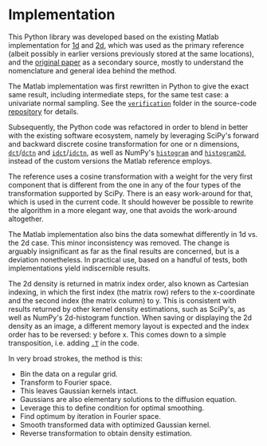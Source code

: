 ﻿# Implementation

This Python library was developed based on the existing Matlab
implementation for [1d][kde1d] and [2d][kde2d], which was used as the
primary reference (albeit possibly in earlier versions previously
stored at the same locations), and the [original paper][paper] as a
secondary source, mostly to understand the nomenclature and general
idea behind the method.

The Matlab implementation was first rewritten in Python to give the
exact same result, including intermediate steps, for the same test
case: a univariate normal sampling. See the [`verification`][verif]
folder in the source-code [repository][repo] for details.

Subsequently, the Python code was refactored in order to blend in
better with the existing software ecosystem, namely by leveraging
SciPy's forward and backward discrete cosine transformation for one
or n dimensions, [`dct`](#scipy.fft.dct)/[`dctn`](#scipy.fft.dctn)
and [`idct`](#scipy.fft.idct)/[`idctn`](#scipy.fft.idctn),
as well as NumPy's [`histogram`](#numpy.histogram) and
[`histogram2d`](#numpy.histogram2d), instead of the custom versions
the Matlab reference employs.

The reference uses a cosine transformation with a weight for the very
first component that is different from the one in any of the four types
of the transformation supported by SciPy. There is an easy work-around
for that, which is used in the current code. It should however be
possible to rewrite the algorithm in a more elegant way, one that avoids
the work-around altogether.

The Matlab implementation also bins the data somewhat differently in
1d vs. the 2d case. This minor inconsistency was removed. The change
is arguably insignificant as far as the final results are concerned,
but is a deviation nonetheless. In practical use, based on a handful
of tests, both implementations yield indiscernible results.

The 2d density is returned in matrix index order, also known as
Cartesian indexing, in which the first index (the matrix row) refers
to the x-coordinate and the second index (the matrix column) to y.
This is consistent with results returned by other kernel density
estimations, such as SciPy's, as well as NumPy's 2d-histogram function.
When saving or displaying the 2d density as an image, a different
memory layout is expected and the index order has to be reversed: y
before x. This comes down to a simple transposition, i.e. adding
[`.T`](#numpy.ndarray.T) in the code.

In very broad strokes, the method is this:
* Bin the data on a regular grid.
* Transform to Fourier space.
* This leaves Gaussian kernels intact.
* Gaussians are also elementary solutions to the diffusion equation.
* Leverage this to define condition for optimal smoothing.
* Find optimum by iteration in Fourier space.
* Smooth transformed data with optimized Gaussian kernel.
* Reverse transformation to obtain density estimation.


[kde1d]:   https://mathworks.com/matlabcentral/fileexchange/14034
[kde2d]:   https://mathworks.com/matlabcentral/fileexchange/17204
[paper]:   https://dx.doi.org/10.1214/10-AOS799
[verif]:   https://github.com/john-hen/KDE-diffusion/tree/main/verification
[repo]:    https://github.com/john-hen/kde-diffusion
